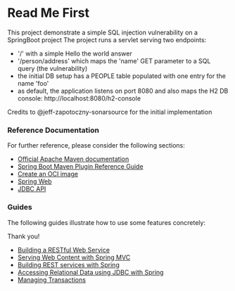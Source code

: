 # Read Me First
This project demonstrate a simple SQL injection vulnerability on a SpringBoot project
The project runs a servlet serving two endpoints:
* '/' with a simple Hello the world answer
*  '/person/address' which maps the 'name' GET parameter to a SQL query (the vulnerability)
* the initial DB setup has a PEOPLE table populated with one entry for the name 'foo'
* as default, the application listens on port 8080 and also maps the H2 DB console: http://localhost:8080/h2-console

Credits to @jeff-zapotoczny-sonarsource for the initial implementation

### Reference Documentation
For further reference, please consider the following sections:

* [Official Apache Maven documentation](https://maven.apache.org/guides/index.html)
* [Spring Boot Maven Plugin Reference Guide](https://docs.spring.io/spring-boot/docs/2.7.2/maven-plugin/reference/html/)
* [Create an OCI image](https://docs.spring.io/spring-boot/docs/2.7.2/maven-plugin/reference/html/#build-image)
* [Spring Web](https://docs.spring.io/spring-boot/docs/2.7.2/reference/htmlsingle/#web)
* [JDBC API](https://docs.spring.io/spring-boot/docs/2.7.2/reference/htmlsingle/#data.sql)

### Guides
The following guides illustrate how to use some features concretely:

Thank you!

* [Building a RESTful Web Service](https://spring.io/guides/gs/rest-service/)
* [Serving Web Content with Spring MVC](https://spring.io/guides/gs/serving-web-content/)
* [Building REST services with Spring](https://spring.io/guides/tutorials/rest/)
* [Accessing Relational Data using JDBC with Spring](https://spring.io/guides/gs/relational-data-access/)
* [Managing Transactions](https://spring.io/guides/gs/managing-transactions/)

